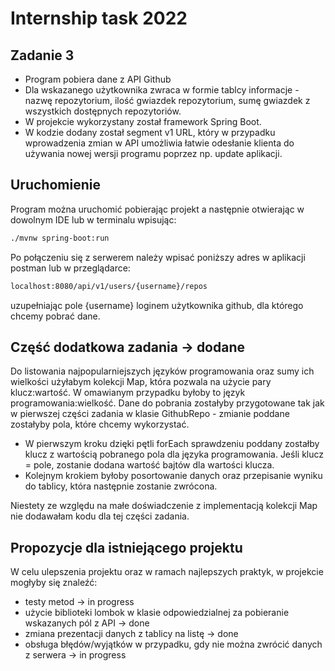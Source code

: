 # Internship task 2022


## Zadanie 3

- Program pobiera dane z API Github
- Dla wskazanego użytkownika zwraca w formie tablcy informacje - nazwę repozytorium, ilość gwiazdek repozytorium, sumę gwiazdek z wszystkich dostępnych repozytoriów.  
- W projekcie wykorzystany został framework Spring Boot.
- W kodzie dodany został segment v1 URL, który w przypadku wprowadzenia zmian w API umożliwia łatwie odesłanie klienta do używania nowej wersji programu poprzez np. update aplikacji.
 
## Uruchomienie

Program można uruchomić pobierając projekt a następnie otwierając w dowolnym IDE lub w terminalu wpisując: 

```sh
./mvnw spring-boot:run
```

Po połączeniu się z serwerem należy wpisać poniższy adres w aplikacji postman lub w przeglądarce:


```sh
localhost:8080/api/v1/users/{username}/repos
```

uzupełniając pole {username} loginem użytkownika github, dla którego chcemy pobrać dane.

## Część dodatkowa zadania -> dodane

Do listowania najpopularniejszych języków programowania oraz sumy ich wielkości użyłabym kolekcji Map, która pozwala na użycie pary klucz:wartość. W omawianym przypadku byłoby to język programowania:wielkość. Dane do pobrania zostałyby przygotowane tak jak w pierwszej części zadania w klasie GithubRepo - zmianie poddane zostałyby pola, które chcemy wykorzystać.

- W pierwszym kroku dzięki pętli forEach sprawdzeniu poddany zostałby klucz z wartością pobranego pola dla języka programowania. Jeśli klucz = pole, zostanie dodana wartość bajtów dla wartości klucza.
- Kolejnym krokiem byłoby posortowanie danych oraz przepisanie wyniku do tablicy, która następnie zostanie zwrócona.

Niestety ze względu na małe doświadczenie z implementacją kolekcji Map nie dodawałam kodu dla tej części zadania.

## Propozycje dla istniejącego projektu

W celu ulepszenia projektu oraz w ramach najlepszych praktyk, w projekcie mogłyby się znaleźć:

- testy metod -> in progress
- użycie biblioteki lombok w klasie odpowiedzialnej za pobieranie wskazanych pól z API -> done
- zmiana prezentacji danych z tablicy na listę -> done
- obsługa błędów/wyjątków w przypadku, gdy nie można zwrócić danych z serwera -> in progress



